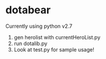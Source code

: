 dotabear
========
Currently using python v2.7


1. gen herolist with currentHeroList.py
2. run dotalib.py
3. Look at test.py for sample usage!
